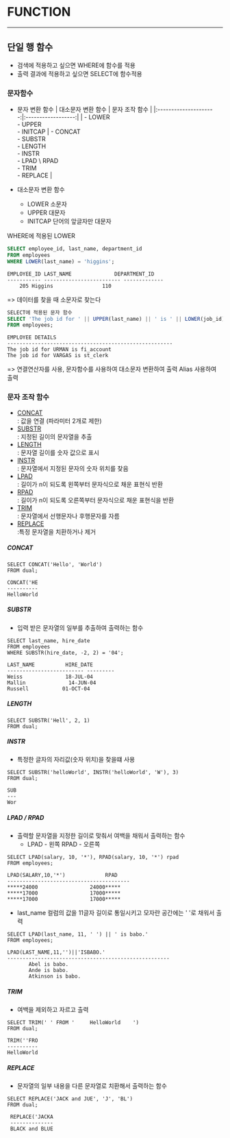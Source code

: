 # **FUNCTION**
---------

##  단일 행 함수


- 검색에 적용하고 싶으면 WHERE에 함수를 적용
- 출력 결과에 적용하고 싶으면 SELECT에 함수적용

### 문자함수
- 문자 변환 함수
    |  대소문자 변환 함수 |   문자 조작 함수 | 
    |:---------------------:|:------------------:|
    | - LOWER <br> - UPPER <br>  - INITCAP |  - CONCAT <br> - SUBSTR <br>  - LENGTH <br> - INSTR <br> - LPAD \ RPAD <br> - TRIM <br> - REPLACE | 


- 대소문자 변환 함수
    - LOWER         소문자
    - UPPER        대문자
    - INITCAP    단어의 앞글자만 대문자 


WHERE에 적용된 LOWER

```sql 
SELECT employee_id, last_name, department_id
FROM employees
WHERE LOWER(last_name) = 'higgins';
```

    EMPLOYEE_ID LAST_NAME              DEPARTMENT_ID
    ----------- ------------------------- -------------
        205 Higgins                110
        
 => 데이터를 찾을 때 소문자로 찾는다 

```sql
SELECT에 적용된 문자 함수 
SELECT 'The job id for ' || UPPER(last_name) || ' is ' || LOWER(job_id) As "EMPLOYEE DETAILS" 
FROM employees;
```

    EMPLOYEE DETAILS
    ------------------------------------------------------
    The job id for URMAN is fi_account
    The job id for VARGAS is st_clerk

 => 연결연산자를 사용, 문자함수를 사용하여 대소문자 변환하여 출력 Alias 사용하여 출력





### 문자 조작 함수

- [CONCAT](#concat)        
    : 값을 연결 (파라미터 2개로 제한)
- [SUBSTR](#substr)        
    : 지정된 길이의 문자열을 추출
- [LENGTH](#length)        
    : 문자열 길이를 숫자 값으로 표시
- [INSTR](#instr-/-rpad)   
    : 문자열에서 지정된 문자의 숫자 위치를 찾음
- [LPAD](#instr-/-rpad)        
    : 길이가 n이 되도록 왼쪽부터 문자식으로 채운 표현식 반환
- [RPAD](#rpad)        
    : 길이가 n이 되도록 오른쪽부터 문자식으로 채운 표현식을 반환
- [TRIM](#trim)       
    : 문자열에서 선행문자나 후행문자를 자름 
- [REPLACE](#replace)   
    :특정 문자열을 치환하거나 제거




##### CONCAT

```
SELECT CONCAT('Hello', 'World')
FROM dual;
```

    CONCAT('HE
    ----------
    HelloWorld

##### SUBSTR
- 입력 받은 문자열의 일부를 추출하여 출력하는 함수

```
SELECT last_name, hire_date
FROM employees
WHERE SUBSTR(hire_date, -2, 2) = '04';
```

    LAST_NAME          HIRE_DATE
    ------------------------- ---------
    Weiss              18-JUL-04
    Mallin              14-JUN-04
    Russell           01-OCT-04


##### LENGTH

```
SELECT SUBSTR('Hell', 2, 1)
FROM dual;
```


##### INSTR
- 특정한 글자의 자리값(숫자 위치)을 찾을떄 사용 


```
SELECT SUBSTR('helloWorld', INSTR('helloWorld', 'W'), 3)
FROM dual;
```

    SUB
    ---
    Wor






##### LPAD / RPAD

- 출력할 문자열을 지정한 길이로 맞춰서 여백을 채워서 출력하는 함수
    - LPAD - 왼쪽 RPAD - 오른쪽 

```
SELECT LPAD(salary, 10, '*'), RPAD(salary, 10, '*') rpad
FROM employees;
```

    LPAD(SALARY,10,'*')             RPAD
    ---------------------------------------- 
    *****24000                 24000*****
    *****17000                 17000*****
    *****17000                 17000*****

- last_name 컬럼의 값을 11글자 길이로 통일시키고 모자란 공간에는 ' '로 채워서 출력


```
SELECT LPAD(last_name, 11, ' ') || ' is babo.'
FROM employees;
```

    LPAD(LAST_NAME,11,'')||'ISBABO.'
    -----------------------------------------------------
           Abel is babo.
           Ande is babo.
           Atkinson is babo.
       
   
##### TRIM
- 여백을 제외하고 자르고 출력
```
SELECT TRIM(' ' FROM '     HelloWorld    ')
FROM dual;
```

    TRIM(''FRO
    ----------
    HelloWorld




##### REPLACE
- 문자열의 일부 내용을 다른 문자열로 치환해서 출력하는 함수


```
SELECT REPLACE('JACK and JUE', 'J', 'BL')
FROM dual;
```

     REPLACE('JACKA
     --------------
     BLACK and BLUE
